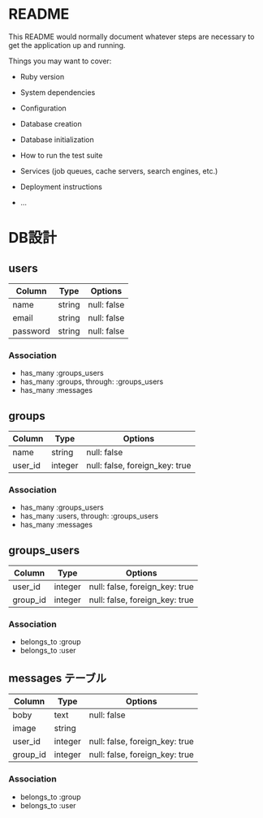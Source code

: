 # README

This README would normally document whatever steps are necessary to get the
application up and running.

Things you may want to cover:

* Ruby version

* System dependencies

* Configuration

* Database creation

* Database initialization

* How to run the test suite

* Services (job queues, cache servers, search engines, etc.)

* Deployment instructions

* ...

# DB設計

## users

|Column|Type|Options|
|------|----|-------|
|name|string|null: false|
|email|string|null: false|
|password|string|null: false|

### Association
 - has_many :groups_users
 - has_many :groups, through: :groups_users
 - has_many :messages

## groups

|Column|Type|Options|
|------|----|-------|
|name|string|null: false|
|user_id|integer|null: false, foreign_key: true|


### Association
 - has_many :groups_users
 - has_many :users, through: :groups_users
 - has_many :messages

## groups_users

|Column|Type|Options|
|------|----|-------|
|user_id|integer|null: false, foreign_key: true|
|group_id|integer|null: false, foreign_key: true|

### Association 
 - belongs_to :group
 - belongs_to :user


## messages テーブル

|Column|Type|Options|
|------|----|-------|
|boby|text|null: false|
|image|string||
|user_id|integer|null: false, foreign_key: true|
|group_id|integer|null: false, foreign_key: true|

### Association
 - belongs_to :group
 - belongs_to :user